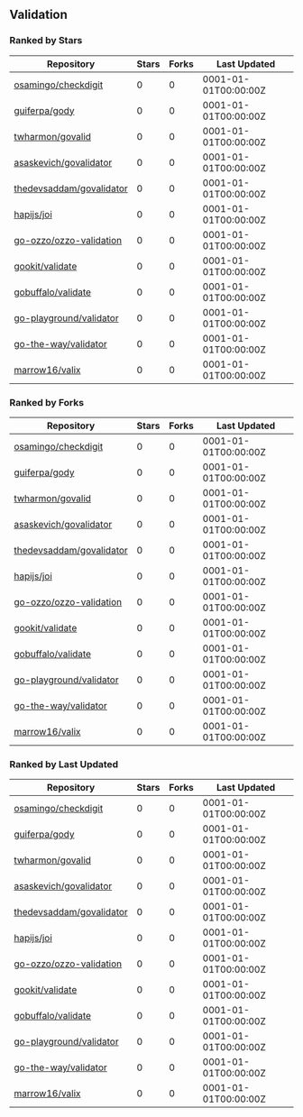 ## Validation

### Ranked by Stars

| Repository | Stars | Forks | Last Updated |
|------------|-------|-------|--------------|
| [osamingo/checkdigit](https://github.com/osamingo/checkdigit) | 0 | 0 | 0001-01-01T00:00:00Z |
| [guiferpa/gody](https://github.com/guiferpa/gody) | 0 | 0 | 0001-01-01T00:00:00Z |
| [twharmon/govalid](https://github.com/twharmon/govalid) | 0 | 0 | 0001-01-01T00:00:00Z |
| [asaskevich/govalidator](https://github.com/asaskevich/govalidator) | 0 | 0 | 0001-01-01T00:00:00Z |
| [thedevsaddam/govalidator](https://github.com/thedevsaddam/govalidator) | 0 | 0 | 0001-01-01T00:00:00Z |
| [hapijs/joi](https://github.com/hapijs/joi) | 0 | 0 | 0001-01-01T00:00:00Z |
| [go-ozzo/ozzo-validation](https://github.com/go-ozzo/ozzo-validation) | 0 | 0 | 0001-01-01T00:00:00Z |
| [gookit/validate](https://github.com/gookit/validate) | 0 | 0 | 0001-01-01T00:00:00Z |
| [gobuffalo/validate](https://github.com/gobuffalo/validate) | 0 | 0 | 0001-01-01T00:00:00Z |
| [go-playground/validator](https://github.com/go-playground/validator) | 0 | 0 | 0001-01-01T00:00:00Z |
| [go-the-way/validator](https://github.com/go-the-way/validator) | 0 | 0 | 0001-01-01T00:00:00Z |
| [marrow16/valix](https://github.com/marrow16/valix) | 0 | 0 | 0001-01-01T00:00:00Z |

### Ranked by Forks

| Repository | Stars | Forks | Last Updated |
|------------|-------|-------|--------------|
| [osamingo/checkdigit](https://github.com/osamingo/checkdigit) | 0 | 0 | 0001-01-01T00:00:00Z |
| [guiferpa/gody](https://github.com/guiferpa/gody) | 0 | 0 | 0001-01-01T00:00:00Z |
| [twharmon/govalid](https://github.com/twharmon/govalid) | 0 | 0 | 0001-01-01T00:00:00Z |
| [asaskevich/govalidator](https://github.com/asaskevich/govalidator) | 0 | 0 | 0001-01-01T00:00:00Z |
| [thedevsaddam/govalidator](https://github.com/thedevsaddam/govalidator) | 0 | 0 | 0001-01-01T00:00:00Z |
| [hapijs/joi](https://github.com/hapijs/joi) | 0 | 0 | 0001-01-01T00:00:00Z |
| [go-ozzo/ozzo-validation](https://github.com/go-ozzo/ozzo-validation) | 0 | 0 | 0001-01-01T00:00:00Z |
| [gookit/validate](https://github.com/gookit/validate) | 0 | 0 | 0001-01-01T00:00:00Z |
| [gobuffalo/validate](https://github.com/gobuffalo/validate) | 0 | 0 | 0001-01-01T00:00:00Z |
| [go-playground/validator](https://github.com/go-playground/validator) | 0 | 0 | 0001-01-01T00:00:00Z |
| [go-the-way/validator](https://github.com/go-the-way/validator) | 0 | 0 | 0001-01-01T00:00:00Z |
| [marrow16/valix](https://github.com/marrow16/valix) | 0 | 0 | 0001-01-01T00:00:00Z |

### Ranked by Last Updated

| Repository | Stars | Forks | Last Updated |
|------------|-------|-------|--------------|
| [osamingo/checkdigit](https://github.com/osamingo/checkdigit) | 0 | 0 | 0001-01-01T00:00:00Z |
| [guiferpa/gody](https://github.com/guiferpa/gody) | 0 | 0 | 0001-01-01T00:00:00Z |
| [twharmon/govalid](https://github.com/twharmon/govalid) | 0 | 0 | 0001-01-01T00:00:00Z |
| [asaskevich/govalidator](https://github.com/asaskevich/govalidator) | 0 | 0 | 0001-01-01T00:00:00Z |
| [thedevsaddam/govalidator](https://github.com/thedevsaddam/govalidator) | 0 | 0 | 0001-01-01T00:00:00Z |
| [hapijs/joi](https://github.com/hapijs/joi) | 0 | 0 | 0001-01-01T00:00:00Z |
| [go-ozzo/ozzo-validation](https://github.com/go-ozzo/ozzo-validation) | 0 | 0 | 0001-01-01T00:00:00Z |
| [gookit/validate](https://github.com/gookit/validate) | 0 | 0 | 0001-01-01T00:00:00Z |
| [gobuffalo/validate](https://github.com/gobuffalo/validate) | 0 | 0 | 0001-01-01T00:00:00Z |
| [go-playground/validator](https://github.com/go-playground/validator) | 0 | 0 | 0001-01-01T00:00:00Z |
| [go-the-way/validator](https://github.com/go-the-way/validator) | 0 | 0 | 0001-01-01T00:00:00Z |
| [marrow16/valix](https://github.com/marrow16/valix) | 0 | 0 | 0001-01-01T00:00:00Z |

